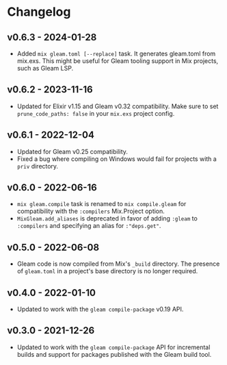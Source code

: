 # Changelog

## v0.6.3 - 2024-01-28

- Added `mix gleam.toml [--replace]` task. It generates gleam.toml from mix.exs. This might be useful for Gleam tooling support in Mix projects, such as Gleam LSP.

## v0.6.2 - 2023-11-16

- Updated for Elixir v1.15 and Gleam v0.32 compatibility. Make sure to set
  `prune_code_paths: false` in your `mix.exs` project config.

## v0.6.1 - 2022-12-04

- Updated for Gleam v0.25 compatibility.
- Fixed a bug where compiling on Windows would fail for projects with a `priv`
  directory.

## v0.6.0 - 2022-06-16

- `mix gleam.compile` task is renamed to `mix compile.gleam` for compatibility
  with the `:compilers` Mix.Project option.
- `MixGleam.add_aliases` is deprecated in favor of adding `:gleam` to
  `:compilers` and specifying an alias for `:"deps.get"`.

## v0.5.0 - 2022-06-08

- Gleam code is now compiled from Mix's `_build` directory. The presence of
  `gleam.toml` in a project's base directory is no longer required.

## v0.4.0 - 2022-01-10

- Updated to work with the `gleam compile-package` v0.19 API.

## v0.3.0 - 2021-12-26

- Updated to work with the `gleam compile-package` API for incremental builds
  and support for packages published with the Gleam build tool.
